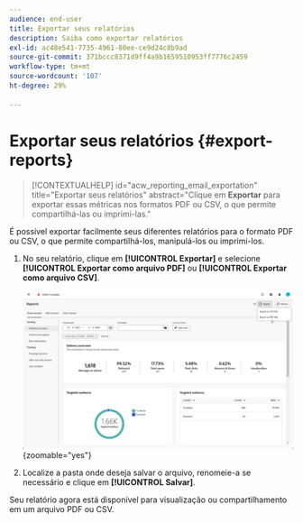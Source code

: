 ```yaml
---
audience: end-user
title: Exportar seus relatórios
description: Saiba como exportar relatórios
exl-id: ac48e541-7735-4961-80ee-ce9d24c8b9ad
source-git-commit: 371bccc8371d9ff4a9b1659510953ff7776c2459
workflow-type: tm+mt
source-wordcount: '107'
ht-degree: 29%

---
```


# Exportar seus relatórios {#export-reports}

>[!CONTEXTUALHELP]
>id="acw_reporting_email_exportation"
>title="Exportar seus relatórios"
>abstract="Clique em **Exportar** para exportar essas métricas nos formatos PDF ou CSV, o que permite compartilhá-las ou imprimi-las."

É possível exportar facilmente seus diferentes relatórios para o formato PDF ou CSV, o que permite compartilhá-los, manipulá-los ou imprimi-los.

1. No seu relatório, clique em **[!UICONTROL Exportar]** e selecione **[!UICONTROL Exportar como arquivo PDF]** ou **[!UICONTROL Exportar como arquivo CSV]**.

   ![](assets/global_report_export.png){zoomable=&quot;yes&quot;}

1. Localize a pasta onde deseja salvar o arquivo, renomeie-a se necessário e clique em **[!UICONTROL Salvar]**.

Seu relatório agora está disponível para visualização ou compartilhamento em um arquivo PDF ou CSV.
